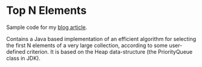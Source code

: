# Top N Elements

Sample code for my [blog article](http://blog.dusanrychnovsky.cz/2016/12/top-n-elements.html). 

Contains a Java based implementation of an efficient algorithm for selecting the first N elements
of a very large collection, according to some user-defined criterion. It is based on the Heap
data-structure (the PriorityQueue class in JDK).
